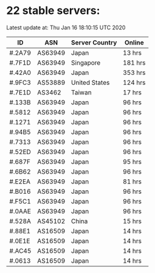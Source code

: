 # 22 stable servers:

Latest update at: Thu Jan 16 18:10:15 UTC 2020

| ID | ASN | Server Country | Online |
| -- | --- | -------------- | ------ |
| #.2A79 | AS63949 | Japan | 13 hrs |
| #.7F1D | AS63949 | Singapore | 181 hrs |
| #.42A0 | AS63949 | Japan | 353 hrs |
| #.9FC3 | AS53889 | United States | 124 hrs |
| #.7E1D | AS3462 | Taiwan | 17 hrs |
| #.133B | AS63949 | Japan | 96 hrs |
| #.5812 | AS63949 | Japan | 96 hrs |
| #.1271 | AS63949 | Japan | 96 hrs |
| #.94B5 | AS63949 | Japan | 96 hrs |
| #.7313 | AS63949 | Japan | 96 hrs |
| #.52ED | AS63949 | Japan | 96 hrs |
| #.687F | AS63949 | Japan | 95 hrs |
| #.6B62 | AS63949 | Japan | 96 hrs |
| #.E2EA | AS63949 | Japan | 81 hrs |
| #.B016 | AS63949 | Japan | 96 hrs |
| #.F5C1 | AS63949 | Japan | 96 hrs |
| #.0AAE | AS63949 | Japan | 96 hrs |
| #.528A | AS45102 | China | 15 hrs |
| #.88E1 | AS16509 | Japan | 14 hrs |
| #.0E1E | AS16509 | Japan | 14 hrs |
| #.AC45 | AS16509 | Japan | 14 hrs |
| #.0613 | AS16509 | Japan | 14 hrs |


